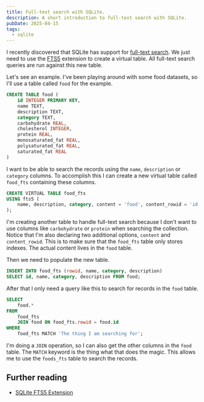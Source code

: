 ```yaml
---
title: Full-text search with SQLite.
description: A short introduction to full-text search with SQLite.
pubDate: 2025-04-15
tags:
  - sqlite
---
```


I recently discovered that SQLite has support for [full-text search](https://en.wikipedia.org/wiki/Full-text_search). We
just need to use the [FTS5](https://sqlite.org/fts5.html) extension to create a virtual table. All full-text search
queries are run against this new table.

Let's see an example. I've been playing around with some food datasets, so I'll use a table called `food` for the
example.

```sql
CREATE TABLE food (
    id INTEGER PRIMARY KEY,
    name TEXT,
    description TEXT,
    category TEXT,
    carbohydrate REAL,
    cholesterol INTEGER,
    protein REAL,
    monosaturated_fat REAL,
    polysaturated_fat REAL,
    saturated_fat REAL
)
```

I want to be able to search the records using the `name`, `description` or `category` columns. To accomplish this I can
create a new virtual table called `food_fts` containing these columns.

```sql
CREATE VIRTUAL TABLE food_fts
USING fts5 (
    name, description, category, content = 'food', content_rowid = 'id'
);
```

I'm creating another table to handle full-text search because I don't want to use columns like `carbohydrate` or
`protein` when searching the collection. Notice that I'm also declaring two additional options, `content` and
`content_rowid`. This is to make sure that the `food_fts` table only stores indexes. The actual content lives in the
`food` table.

Then we need to populate the new table.

```sql
INSERT INTO food_fts (rowid, name, category, description)
SELECT id, name, category, description FROM food;
```

After that I only need a query like this to search for records in the `food` table.

```sql
SELECT
    food.*
FROM
    food_fts
    JOIN food ON food_fts.rowid = food.id
WHERE
    food_fts MATCH 'The thing I am searching for';
```

I'm doing a `JOIN` operation, so I can also get the other columns in the `food` table. The `MATCH` keyword is the thing
what that does the magic. This allows me to use the `foods_fts` table to search the records.

## Further reading

- [SQLite FTS5 Extension](https://sqlite.org/fts5.html)
